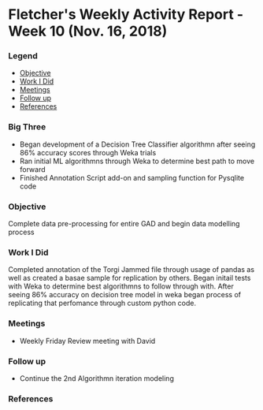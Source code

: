 # Fletcher's Weekly Activity Report - Week 10  (Nov. 16, 2018)
### Legend
- [Objective](#objective)
- [Work I Did](#work-i-did)
- [Meetings](#meetings)
- [Follow up](#follow-up)
- [References](#references)

### Big Three
- Began development of a Decision Tree Classifier algorithmn after seeing 86% accuracy scores through Weka trials
- Ran initial ML algorithmns through Weka to determine best path to move forward
- Finished Annotation Script add-on and sampling function for Pysqlite code

### Objective
Complete data pre-processing for entire GAD and begin data modelling process

### Work I Did
Completed annotation of the Torgi Jammed file through usage of pandas as well as created a basae sample for replication by others. Began initail tests with Weka 
to determine best algorithmns to follow through with. After seeing 86% accuracy on decision tree model in weka began process of replicating that perfomance through custom
python code.

### Meetings
 - Weekly Friday Review meeting with David

### Follow up
- Continue the 2nd Algorithmn iteration modeling

### References
